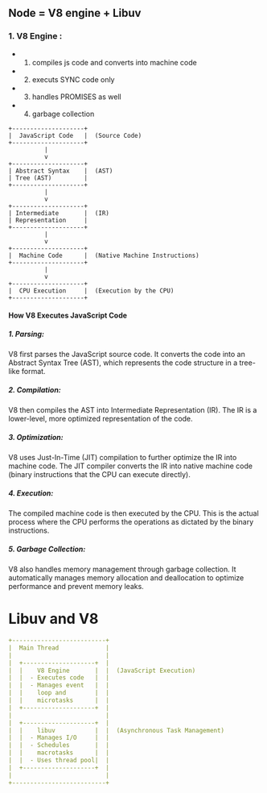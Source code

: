 
## Node = V8 engine + Libuv 

### 1. V8 Engine : 
  - 1. compiles js code and converts into machine code
  - 2. executs SYNC code only 
  - 3. handles PROMISES as well
  - 4. garbage collection

```
+--------------------+
|  JavaScript Code   |  (Source Code)
+--------------------+
          |
          v
+--------------------+
| Abstract Syntax    |  (AST)
| Tree (AST)         |
+--------------------+
          |
          v
+--------------------+
| Intermediate       |  (IR)
| Representation     |
+--------------------+
          |
          v
+--------------------+
|  Machine Code      |  (Native Machine Instructions)
+--------------------+
          |
          v
+--------------------+
|  CPU Execution     |  (Execution by the CPU)
+--------------------+

```

#### How V8 Executes JavaScript Code
##### 1. Parsing:

V8 first parses the JavaScript source code. It converts the code into an Abstract Syntax Tree (AST), which represents the code structure in a tree-like format.
##### 2. Compilation:

V8 then compiles the AST into Intermediate Representation (IR). The IR is a lower-level, more optimized representation of the code.
##### 3. Optimization:

V8 uses Just-In-Time (JIT) compilation to further optimize the IR into machine code. The JIT compiler converts the IR into native machine code (binary instructions that the CPU can execute directly).
##### 4. Execution:

The compiled machine code is then executed by the CPU. This is the actual process where the CPU performs the operations as dictated by the binary instructions.
##### 5. Garbage Collection:

V8 also handles memory management through garbage collection. It automatically manages memory allocation and deallocation to optimize performance and prevent memory leaks.

# Libuv and V8

```yml
+--------------------------+
|  Main Thread             |
|                          |
|  +--------------------+  |
|  |    V8 Engine       |  |  (JavaScript Execution)
|  |  - Executes code   |  |
|  |  - Manages event   |  |
|  |    loop and        |  |
|  |    microtasks      |  |
|  +--------------------+  |
|                          |
|  +--------------------+  |
|  |    libuv           |  |  (Asynchronous Task Management)
|  |  - Manages I/O     |  |
|  |  - Schedules       |  |
|  |    macrotasks      |  |
|  |  - Uses thread pool|  |
|  +--------------------+  |
|                          |
+--------------------------+
```


